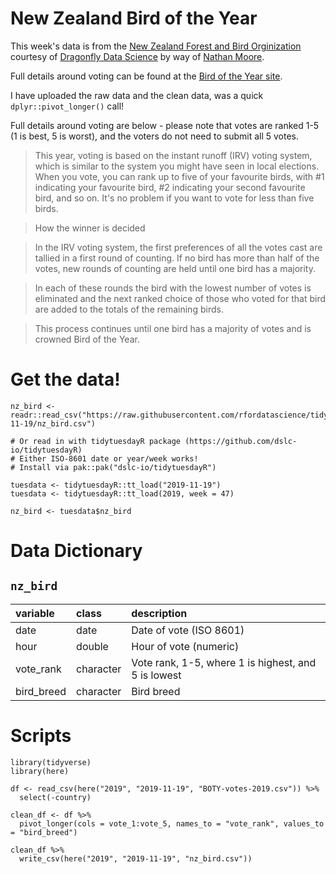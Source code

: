 # New Zealand Bird of the Year

This week's data is from the [New Zealand Forest and Bird Orginization](https://www.forestandbird.org.nz/) courtesy of [Dragonfly Data Science](https://www.dragonfly.co.nz/news/2019-11-12-boty.html) by way of [Nathan Moore](https://twitter.com/nmoorenz).

Full details around voting can be found at the [Bird of the Year site](https://www.birdoftheyear.org.nz/voting).

I have uploaded the raw data and the clean data, was a quick `dplyr::pivot_longer()` call!

Full details around voting are below - please note that votes are ranked 1-5 (1 is best, 5 is worst), and the voters do not need to submit all 5 votes.

> This year, voting is based on the instant runoff (IRV) voting system, which is similar to the system you might have seen in local elections. When you vote, you can rank up to five of your favourite birds, with #1 indicating your favourite bird, #2 indicating your second favourite bird, and so on. It's no problem if you want to vote for less than five birds.

> How the winner is decided

> In the IRV voting system, the first preferences of all the votes cast are tallied in a first round of counting. If no bird has more than half of the votes, new rounds of counting are held until one bird has a majority.

> In each of these rounds the bird with the lowest number of votes is eliminated and the next ranked choice of those who voted for that bird are added to the totals of the remaining birds.

> This process continues until one bird has a majority of votes and is crowned Bird of the Year.

# Get the data!

```
nz_bird <- readr::read_csv("https://raw.githubusercontent.com/rfordatascience/tidytuesday/main/data/2019/2019-11-19/nz_bird.csv")

# Or read in with tidytuesdayR package (https://github.com/dslc-io/tidytuesdayR)
# Either ISO-8601 date or year/week works!
# Install via pak::pak("dslc-io/tidytuesdayR")

tuesdata <- tidytuesdayR::tt_load("2019-11-19")
tuesdata <- tidytuesdayR::tt_load(2019, week = 47)

nz_bird <- tuesdata$nz_bird
```

# Data Dictionary

## `nz_bird`

|variable  |class     |description |
|:---------|:---------|:-----------|
|date      | date    | Date of vote (ISO 8601) |
|hour      |double    | Hour of vote (numeric)|
|vote_rank |character | Vote rank, 1-5, where 1 is highest, and 5 is lowest |
|bird_breed |character | Bird breed |


# Scripts

```{r}
library(tidyverse)
library(here)

df <- read_csv(here("2019", "2019-11-19", "BOTY-votes-2019.csv")) %>% 
  select(-country)

clean_df <- df %>% 
  pivot_longer(cols = vote_1:vote_5, names_to = "vote_rank", values_to = "bird_breed")

clean_df %>% 
  write_csv(here("2019", "2019-11-19", "nz_bird.csv"))

```

